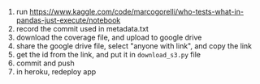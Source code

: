 1. run https://www.kaggle.com/code/marcogorelli/who-tests-what-in-pandas-just-execute/notebook
2. record the commit used in metadata.txt
3. download the coverage file, and upload to google drive
4. share the google drive file, select "anyone with link", and copy the link
5. get the id from the link, and put it in `download_s3.py` file
6. commit and push
7. in heroku, redeploy app

